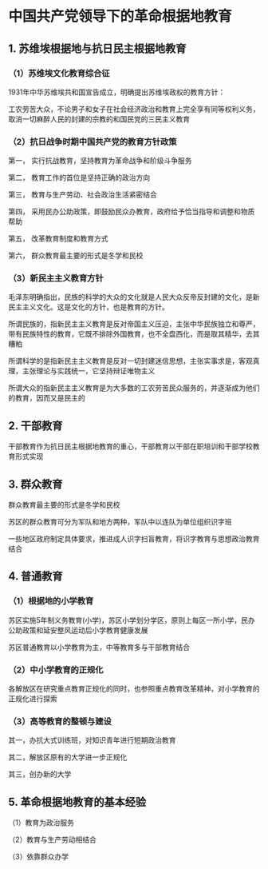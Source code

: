 # 中国共产党领导下的革命根据地教育

## 1. 苏维埃根据地与抗日民主根据地教育

### （1）苏维埃文化教育综合征

1931年中华苏维埃共和国宣告成立，明确提出苏维埃政权的教育方针：

工农劳苦大众，不论男子和女子在社会经济政治和教育上完全享有同等权利义务，取消一切麻醉人民的封建的宗教的和国民党的三民主义教育

### （2）抗日战争时期中国共产党的教育方针政策

第一， 实行抗战教育，坚持教育为革命战争和阶级斗争服务

第二， 教育工作的首位是坚持正确的政治方向

第三， 教育与生产劳动、社会政治生活紧密结合

第四， 采用民办公助政策，即鼓励民众办教育，政府给予恰当指导和调整和物质帮助

第五， 改革教育制度和教育方式

第六， 群众教育最主要的形式是冬学和民校

### （3）新民主主义教育方针

毛泽东明确指出，民族的科学的大众的文化就是人民大众反帝反封建的文化，是新民主主义文化。这是文化的方针，也是教育的方针。



所谓民族的，指新民主主义教育是反对帝国主义压迫，主张中华民族独立和尊严，带有民族特性的教育，它既不排除外国教育，也不全盘西化，而是取其精华，去其糟粕



所谓科学的是指新民主主义教育是反对一切封建迷信思想，主张实事求是，客观真理，主张理论与实践统一，它坚持辩证唯物主义



所谓大众的指新民主主义教育是为大多数的工农劳苦民众服务的，并逐渐成为他们的教育，因而又是民主的



## 2. 干部教育



干部教育作为抗日民主根据地教育的重心，干部教育以干部在职培训和干部学校教育形式实现



## 3. 群众教育



群众教育最主要的形式是冬学和民校



苏区的群众教育可分为军队和地方两种，军队中以连队为单位组织识字班



一些地区政府制定具体要求，推进成人识字扫盲教育，将识字教育与思想政治教育结合



## 4. 普通教育



### （1）根据地的小学教育



苏区实施5年制义务教育(小学)，苏区小学划分学区，原则上每区一所小学，民办公助政策和延安整风运动后小学教育健康发展



苏区普通教育以小学教育为主，中等教育多与干部教育结合



### （2）中小学教育的正规化



各解放区在研究重点教育正规化的同时，也参照重点教育改革精神，对小学教育的正规化进行探索



### （3）高等教育的整顿与建设



其一，办抗大式训练班，对知识青年进行短期政治教育



其二，解放区原有的大学进一步正规化



其三，创办新的大学



## 5. 革命根据地教育的基本经验



（1）教育为政治服务



（2）教育与生产劳动相结合



（3）依靠群众办学